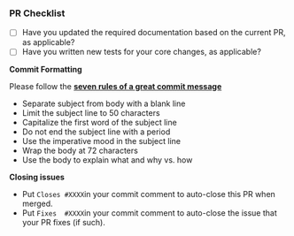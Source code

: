 
<!-- You can erase any parts of this template not applicable to your Pull Request. -->

### PR Checklist
- [ ] Have you updated the required documentation based on the current PR, as applicable?
- [ ] Have you written new tests for your core changes, as applicable?

**Commit Formatting**

Please follow the **[seven rules of a great commit message](https://chris.beams.io/posts/git-commit/)**

- Separate subject from body with a blank line
- Limit the subject line to 50 characters
- Capitalize the first word of the subject line
- Do not end the subject line with a period
- Use the imperative mood in the subject line
- Wrap the body at 72 characters
- Use the body to explain what and why vs. how

**Closing issues**

- Put `Closes #XXXX`in your commit comment to auto-close this PR when merged.
- Put `Fixes  #XXXX`in your commit comment to auto-close the issue that your PR fixes (if such).


